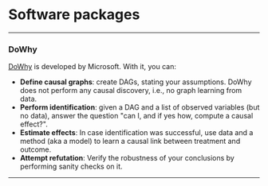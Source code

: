 # Software packages

---

### DoWhy

[DoWhy](https://github.com/py-why/dowhy) is developed by Microsoft. With it, you can:

- **Define causal graphs**: create DAGs, stating your assumptions. DoWhy does not perform any causal discovery, i.e., no graph learning from data.
- **Perform identification**: given a DAG and a list of observed variables (but no data), answer the question "can I, and if yes how, compute a causal effect?".
- **Estimate effects**: In case identification was successful, use data and a method (aka a model) to learn a causal link between treatment and outcome.
- **Attempt refutation**: Verify the robustness of your conclusions by performing sanity checks on it. 

---